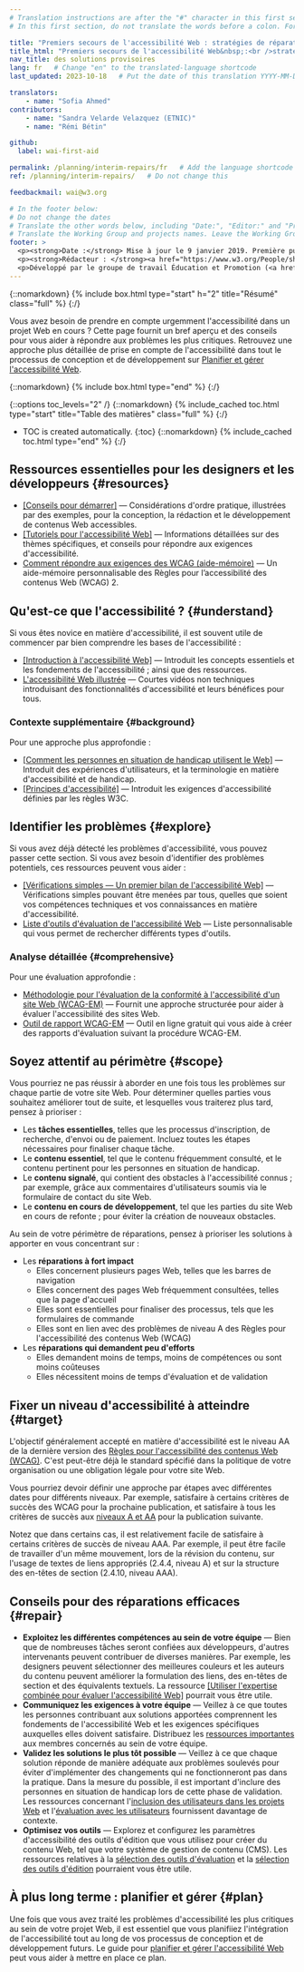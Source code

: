 ```yaml
---
# Translation instructions are after the "#" character in this first section. They are comments that do not show up in the web page. You do not need to translate the instructions after "#".
# In this first section, do not translate the words before a colon. For example, do not translate "title:". Do translate the text after "title:".

title: "Premiers secours de l'accessibilité Web : stratégies de réparations provisoires"
title_html: "Premiers secours de l'accessibilité Web&nbsp;:<br />stratégies de réparations provisoires"
nav_title: des solutions provisoires
lang: fr   # Change "en" to the translated-language shortcode
last_updated: 2023-10-18   # Put the date of this translation YYYY-MM-DD (with month in the middle)

translators:
    - name: "Sofia Ahmed"
contributors:
    - name: "Sandra Velarde Velazquez (ETNIC)"
    - name: "Rémi Bétin"

github:
  label: wai-first-aid

permalink: /planning/interim-repairs/fr   # Add the language shortcode to the end, with no slash at end, for example: /link/to/page/fr
ref: /planning/interim-repairs/   # Do not change this

feedbackmail: wai@w3.org

# In the footer below:
# Do not change the dates
# Translate the other words below, including "Date:", "Editor:" and "Previous contributors:"
# Translate the Working Group and projects names. Leave the Working Group and projects acronyms in English.
footer: >
  <p><strong>Date :</strong> Mise à jour le 9 janvier 2019. Première publication en mars 2006.<br>Historique : précédemment intitulé "Améliorations à court terme de l'accessibilité de votre site Web" et "Améliorer l'accessibilité de votre site Web".</p>
  <p><strong>Rédacteur : </strong><a href="https://www.w3.org/People/shadi/">Shadi Abou-Zahra</a>. Rédacteurs précédents : <a href="https://www.w3.org/People/kevin">Kevin White</a> et <a href="https://www.w3.org/People/Shawn/">Shawn Lawton Henry</a>.  Contributeurs précédents : Sharron Rush, Anna Belle Leiserson, Judy Brewer, et les <a href="https://www.w3.org/groups/wg/eowg/participants/">participants au groupe de travail Éducation et Promotion (<abbr lang="en" title="Education and Outreach Working Group">EOWG</abbr>)</a>.</p>
  <p>Développé par le groupe de travail Éducation et Promotion (<a href="http://www.w3.org/WAI/EO/"><abbr>EOWG</abbr></a>). Initialement développé avec le soutien du projet <a href="https://www.w3.org/WAI/TIES/"><abbr lang="en" title="Web Accessibility Initiative: Training, Implementation, Education, Support">WAI-TIES</abbr></a>, mis à jour par la suite avec le soutien du projet <a href="https://www.w3.org/WAI/ACT/"><abbr lang="en" title="Web Accessibility Initiative - Cooperation Framework for Guidance on Advanced Technologies, Evaluation Methodologies, and Research Agenda Setting to Support eAccessibility">WAI-ACT</abbr></a>, puis du projet <a href="https://www.w3.org/WAI/DEV/"><abbr>WAI-DEV</abbr></a>.</p>
---
```


{::nomarkdown}
{% include box.html type="start" h="2" title="Résumé" class="full" %}
{:/}

Vous avez besoin de prendre en compte urgemment l'accessibilité dans un projet Web en cours ?
Cette page fournit un bref aperçu et des conseils pour vous aider à répondre aux problèmes les plus critiques.
Retrouvez une approche plus détaillée de prise en compte de l'accessibilité dans tout le processus de conception et de développement sur [Planifier et gérer l'accessibilité Web](/planning-and-managing/).

{::nomarkdown}
{% include box.html type="end" %}
{:/}

{::options toc_levels="2" /}
{::nomarkdown}
{% include_cached toc.html type="start" title="Table des matières" class="full" %}
{:/}
-   TOC is created automatically.
{:toc}
{::nomarkdown}
{% include_cached toc.html type="end" %}
{:/}


Ressources essentielles pour les designers et les développeurs {#resources}
------------------------------------------

-   [[Conseils pour démarrer]](/tips/)&nbsp;— Considérations d'ordre pratique, illustrées par des exemples, pour la conception, la rédaction et le développement de contenus Web accessibles.
-   [[Tutoriels pour l'accessibilité Web]](/tutorials/)&nbsp;—
    Informations détaillées sur des thèmes spécifiques, et conseils pour répondre aux exigences d'accessibilité.
-   [Comment répondre aux exigences des WCAG (aide-mémoire)](https://www.w3.org/WAI/WCAG22/quickref/) — Un aide-mémoire personnalisable des Règles pour l’accessibilité des contenus Web (WCAG)&nbsp;2.

Qu'est-ce que l'accessibilité&nbsp;? {#understand}
----------------------

Si vous êtes novice en matière d'accessibilité, il est souvent utile de commencer par bien comprendre les bases de l'accessibilité&nbsp;:

-   [[Introduction à l'accessibilité Web]](/fundamentals/accessibility-intro/)&nbsp;— Introduit les concepts essentiels et les fondements de l'accessibilité&nbsp;; ainsi que des ressources.
-   [L'accessibilité Web illustrée](/perspective-videos/)&nbsp;— Courtes vidéos non techniques introduisant des fonctionnalités d'accessibilité et leurs bénéfices pour tous.

### Contexte supplémentaire {#background}

Pour une approche plus approfondie&nbsp;:

-   [[Comment les personnes en situation de handicap utilisent le Web]](/people-use-web/)&nbsp;— Introduit des expériences d'utilisateurs, et la terminologie en matière d'accessibilité et de handicap.
-   [[Principes d'accessibilité]](/fundamentals/accessibility-principles/)&nbsp;— Introduit les exigences d'accessibilité définies par les règles W3C.

Identifier les problèmes {#explore}
-------------------

Si vous avez déjà détecté les problèmes d'accessibilité, vous pouvez passer cette section. Si vous avez besoin d'identifier des problèmes potentiels, ces ressources peuvent vous aider&nbsp;:

-   [[Vérifications simples — Un premier bilan de l'accessibilité Web]](/test-evaluate/preliminary/)&nbsp;—
    Vérifications simples pouvant être menées par tous, quelles que soient vos compétences techniques et vos connaissances en matière d'accessibilité.
-   [Liste d'outils d'évaluation de l'accessibilité Web](https://www.w3.org/WAI/ER/tools/)&nbsp;— Liste personnalisable qui vous permet de rechercher différents types d'outils.

### Analyse détaillée {#comprehensive}

Pour une évaluation approfondie&nbsp;:

-   [Méthodologie pour l'évaluation de la conformité à l'accessibilité d'un site Web (WCAG-EM)](/test-evaluate/conformance/wcag-em/)&nbsp;— Fournit une approche structurée pour aider à évaluer l'accessibilité des sites Web.
-   [Outil de rapport WCAG-EM](https://www.w3.org/WAI/eval/report-tool/)&nbsp;—
    Outil en ligne gratuit qui vous aide à créer des rapports d'évaluation suivant la procédure WCAG-EM.

Soyez attentif au périmètre {#scope}
------------------

Vous pourriez ne pas réussir à aborder en une fois tous les problèmes sur chaque partie de votre site Web. Pour déterminer quelles parties vous souhaitez améliorer tout de suite, et lesquelles vous traiterez plus tard, pensez à prioriser&nbsp;:

-   Les **tâches essentielles**, telles que les processus d'inscription, de recherche, d'envoi ou de paiement. Incluez toutes les étapes nécessaires pour finaliser chaque tâche.
-   Le **contenu essentiel**, tel que le contenu fréquemment consulté, et le contenu pertinent pour les personnes en situation de handicap.
-   Le **contenu signalé**, qui contient des obstacles à l'accessibilité connus&nbsp;; par exemple, grâce aux commentaires d'utilisateurs soumis via le formulaire de contact du site Web.
-   Le **contenu en cours de développement**, tel que les parties du site Web en cours de refonte&nbsp;; pour éviter la création de nouveaux obstacles.

Au sein de votre périmètre de réparations, pensez à prioriser les solutions à apporter en vous concentrant sur&nbsp;:

-   Les **réparations à fort impact**
    -   Elles concernent plusieurs pages Web, telles que les barres de navigation
    -   Elles concernent des pages Web fréquemment consultées, telles que la page d'accueil
    -   Elles sont essentielles pour finaliser des processus, tels que les formulaires de commande
    -   Elles sont en lien avec des problèmes de niveau A des Règles pour l'accessibilité des contenus Web (WCAG)
-   Les **réparations qui demandent peu d'efforts**
    -   Elles demandent moins de temps, moins de compétences ou sont moins coûteuses
    -   Elles nécessitent moins de temps d'évaluation et de validation

Fixer un niveau d'accessibilité à atteindre {#target}
-----------------------------------

L'objectif généralement accepté en matière d'accessibilité est le niveau AA de la dernière version des [Règles pour l'accessibilité des contenus Web (WCAG)](/standards-guidelines/wcag/). C'est peut-être déjà le standard spécifié dans la politique de votre organisation ou une obligation légale pour votre site Web.

Vous pourriez devoir définir une approche par étapes avec différentes dates pour différents niveaux. Par exemple, satisfaire à certains critères de succès des WCAG pour la prochaine publication, et satisfaire à tous les critères de succès aux [niveaux A et AA](https://www.w3.org/WAI/WCAG22/quickref/?currentsidebar=%23col_customize&levels=aaa) pour la publication suivante.

Notez que dans certains cas, il est relativement facile de satisfaire à certains critères de succès de niveau AAA. Par exemple, il peut être facile de travailler d'un même mouvement, lors de la révision du contenu, sur l'usage de textes de liens appropriés (2.4.4, niveau A) et sur la structure des en-têtes de section (2.4.10, niveau AAA).

Conseils pour des réparations efficaces {#repair}
-------------------------

-   **Exploitez les différentes compétences au sein de votre équipe** — Bien que de nombreuses tâches seront confiées aux développeurs, d'autres intervenants peuvent contribuer de diverses manières. Par exemple, les designers peuvent sélectionner des meilleures couleurs et les auteurs du contenu peuvent améliorer la formulation des liens, des en-têtes de section et des équivalents textuels. La ressource [[Utiliser l'expertise combinée pour évaluer l'accessibilité Web]](/test-evaluate/combined-expertise/) pourrait vous être utile.
-   **Communiquez les exigences à votre équipe** — Veillez à ce que toutes les personnes contribuant aux solutions apportées comprennent les fondements de l'accessibilité Web et les exigences spécifiques auxquelles elles doivent satisfaire. Distribuez les [ressources importantes](#resources) aux membres concernés au sein de votre équipe.
-   **Validez les solutions le plus tôt possible** — Veillez à ce que chaque solution réponde de manière adéquate aux problèmes soulevés pour éviter d'implémenter des changements qui ne fonctionneront pas dans la pratique. Dans la mesure du possible, il est important d'inclure des personnes en situation de handicap lors de cette phase de validation. Les ressources concernant l'[inclusion des utilisateurs dans les projets Web](/planning/involving-users/) et l'[évaluation avec les utilisateurs](/test-evaluate/involving-users/) fournissent davantage de contexte.
-   **Optimisez vos outils** — Explorez et configurez les paramètres d'accessibilité des outils d'édition que vous utilisez pour créer du contenu Web, tel que votre système de gestion de contenu (CMS). Les ressources relatives à la
    [sélection des outils d'évaluation](/test-evaluate/tools/selecting/) et la [sélection des outils d'édition](https://www.w3.org/WAI/impl/software) pourraient vous être utile.

À plus long terme : planifier et gérer {#plan}
----------------------------------

Une fois que vous avez traité les problèmes d'accessibilité les plus critiques au sein de votre projet Web, il est essentiel que vous planifiiez l'intégration de l'accessibilité tout au long de vos processus de conception et de développement futurs. Le guide pour [planifier et gérer l'accessibilité Web](/planning-and-managing/) peut vous aider à mettre en place ce plan.
